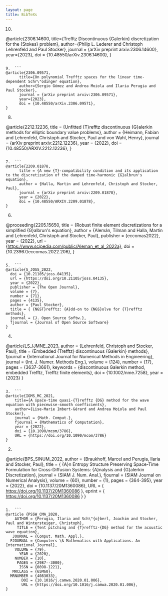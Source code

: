```yaml
---
layout: page
title: BibTeXs
---
```


10.  ```
@article{2306.14600,
      title={Trefftz Discontinuous {Galerkin} discretization for the {Stokes} problem},
      author={Philip L. Lederer and Christoph Lehrenfeld and Paul Stocker},
      journal = {arXiv preprint arxiv:2306.14600},
      year={2023},
      doi = {10.48550/arXiv.2306.14600},
}
```

9.  ```
@article{2306.09571,
      title={On polynomial Trefftz spaces for the linear time-dependent Schr\"odinger equation}, 
      author={Sergio Gómez and Andrea Moiola and Ilaria Perugia and Paul Stocker},
      journal = {arXiv preprint arxiv:2306.09571},
      year={2023},
      doi = {10.48550/arXiv.2306.09571},
}
```

8.  ```
@article{2212.12236,
      title = {Unfitted {T}refftz discontinuous {G}alerkin methods for elliptic boundary value problems},
      author = {Heimann, Fabian and  Lehrenfeld, Christoph and Stocker, Paul and von Wahl, Henry},
      journal = {arXiv preprint arxiv:2212.12236},
      year = {2022},
      doi = {10.48550/ARXIV.2212.12236},
}
```

7.  ```
@article{2209.01878,
      title = {A new {T}-compatibility condition and its application to the discretization of the damped time-harmonic {G}albrun's equation},
      author = {Halla, Martin and Lehrenfeld, Christoph and Stocker, Paul},
      journal = {arXiv preprint arxiv:2209.01878},
      year = {2022},
      doi = {10.48550/ARXIV.2209.01878},
}
```

6.  ```
@proceeding{2205.15650,
      title = {Robust finite element discretizations for a simplified {G}albrun's equation},
      author = {Alemán, Tilman and Halla, Martin and Lehrenfeld, Christoph and Stocker, Paul},
      publisher = {eccomas2022},
      year = {2022},
      url = {https://www.scipedia.com/public/Aleman_et_al_2022a},
      doi = {10.23967/eccomas.2022.206},
}
```

5.  ```
@article{S_JOSS_2022,
  doi = {10.21105/joss.04135},
  url = {https://doi.org/10.21105/joss.04135},
  year = {2022},
  publisher = {The Open Journal},
  volume = {7},
  number = {71},
  pages = {4135},
  author = {Paul Stocker},
  title = { {NGST}refftz: {A}dd-on to {NGS}olve for {T}refftz methods},
  journal = {J. Open Source Softw.},
  fjournal = {Journal of Open Source Software}
}
```

4.  ```
@article{LS_IJMNE_2023,
    author = {Lehrenfeld, Christoph and Stocker, Paul},
    title = {Embedded {Trefftz} discontinuous {Galerkin} methods},
    fjournal = {International Journal for Numerical Methods in Engineering},
    journal = {Int. J. Numer. Methods Eng.},
    volume = {124},
    number = {17},
    pages = {3637-3661},
    keywords = {discontinuous Galerkin method, embedded Trefftz, Trefftz finite elements},
    doi = {10.1002/nme.7258},
    year = {2023}
} 
```

3.  ```
@article{IGMS_MC_2021,
    title={A space-time quasi-{T}refftz {DG} method for the wave equation with piecewise-smooth coefficients}, 
    author={Lise-Marie Imbert-Gérard and Andrea Moiola and Paul Stocker},
    journal = {Math. Comput.},
    fjournal = {Mathematics of Computation},
    year = {2022},
    doi = {10.1090/mcom/3786},
    URL = {https://doi.org/10.1090/mcom/3786}
}
```

2.  ```
@article{BPS_SINUM_2022,
    author = {Braukhoff, Marcel and Perugia, Ilaria and Stocker, Paul},
    title = { {A}n Entropy Structure Preserving Space-Time Formulation for Cross-Diffusion Systems: {A}nalysis and {G}alerkin Discretization},
    journal = {SIAM J. Num. Anal.},
    fjournal = {SIAM Journal on Numerical Analysis},
    volume = {60},
    number = {1},
    pages = {364-395},
    year = {2022},
    doi = {10.1137/20M1360086},
    URL = { https://doi.org/10.1137/20M1360086 },
    eprint = { https://doi.org/10.1137/20M1360086 }
}
```

1.  ```
@article {PSSW_CMA_2020,
    AUTHOR = {Perugia, Ilaria and Sch\"{o}berl, Joachim and Stocker, Paul and Wintersteiger, Christoph},
     TITLE = {Tent pitching and {T}refftz-{DG} method for the acoustic wave equation},
   JOURNAL = {Comput. Math. Appl.},
  FJOURNAL = {Computers \& Mathematics with Applications. An International Journal},
    VOLUME = {79},
      YEAR = {2020},
    NUMBER = {10},
     PAGES = {2987--3000},
      ISSN = {0898-1221},
   MRCLASS = {65M60},
  MRNUMBER = {4083033},
       DOI = {10.1016/j.camwa.2020.01.006},
       URL = {https://doi.org/10.1016/j.camwa.2020.01.006},
}
```
